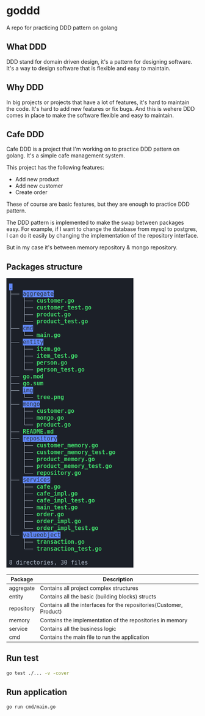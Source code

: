 # goddd

A repo for practicing DDD pattern on golang

## What DDD

DDD stand for domain driven design, it's a pattern for designing software. It's a way to design software that is flexible and easy to maintain.

## Why DDD

In big projects or projects that have a lot of features, it's hard to maintain the code. It's hard to add new features or fix bugs. And this is wehere DDD comes in place to make the software flexible and easy to maintain.

## Cafe DDD

Cafe DDD is a project that I'm working on to practice DDD pattern on golang. It's a simple cafe management system.

This project has the following features:

- Add new product
- Add new customer
- Create order

These of course are basic features, but they are enough to practice DDD pattern.

The DDD pattern is implemented to make the swap between packages easy. For example, if I want to change the database from mysql to postgres, I can do it easily by changing the implementation of the repository interface.

But in my case it's between memory repository & mongo repository.

## Packages structure

![project structure tree](./img/tree.png)

| Package | Description |
| ------- | ----------- |
| aggregate | Contains all project complex structures |
| entity | Contains all the basic (building blocks) structs |
| repository | Contains all the interfaces for the repositories(Customer, Product)|
| memory | Contains the implementation of the repositories in memory |
| service | Contains all the business logic |
| cmd | Contains the main file to run the application|

## Run test

```bash
go test ./... -v -cover
```

## Run application

```bash
go run cmd/main.go
```
